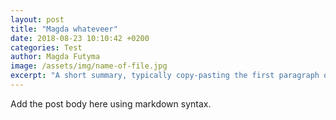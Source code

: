 ```yaml
---
layout: post
title: "Magda whateveer"
date: 2018-08-23 10:10:42 +0200
categories: Test
author: Magda Futyma
image: /assets/img/name-of-file.jpg
excerpt: "A short summary, typically copy-pasting the first paragraph of the blog post."
---
```


Add the post body here using markdown syntax.